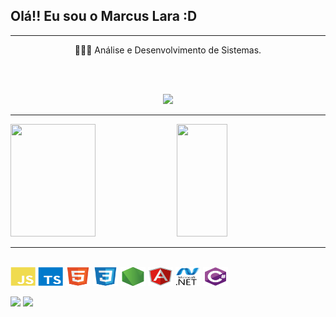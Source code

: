 ## Olá!! Eu sou o Marcus Lara :D
<hr>
 <p align="center">👨🏻‍🎓 Análise e Desenvolvimento de Sistemas.</p>
<br><br>

<p align="center">
  <img src="https://media4.giphy.com/media/v1.Y2lkPTc5MGI3NjExZWppdnp4aHUwZ3YwbGM1bjI5OTc2Z3RjOWN2aW9qYXBka3FxNGYwNiZlcD12MV9pbnRlcm5hbF9naWZfYnlfaWQmY3Q9Zw/Ifm1CfPNDDQAFWOjJu/giphy.gif" />
</p>

   
<hr>

 
 <span> <img height="180em" width="52%" src="https://github-readme-stats.vercel.app/api?username=marcuslaraa&show_icons=true&theme=dracula&include_all_commits=true"/>
  <img height="180em" width="40%" src="https://github-readme-stats.vercel.app/api/top-langs/?username=marcuslaraa&layout=compact&langs_count=7&theme=dracula"/> </span>
<hr>

<div style="display: inline_block"><br>
 
 <img align="center" alt="marcus-js" height="30" width="40" src="https://raw.githubusercontent.com/devicons/devicon/master/icons/javascript/javascript-plain.svg">
 
 <img align="center" alt="marcus-Ts" height="30" width="40" src="https://raw.githubusercontent.com/devicons/devicon/master/icons/typescript/typescript-plain.svg">
  
 <img align="center" alt="marcus-HTML" height="30" width="40" src="https://raw.githubusercontent.com/devicons/devicon/master/icons/html5/html5-original.svg">
  
 <img align="center" alt="marcus-CSS" height="30" width="40" src="https://raw.githubusercontent.com/devicons/devicon/master/icons/css3/css3-original.svg">

<img align="center" alt="marcus-Angular" height="30" width="40" src="https://github.com/devicons/devicon/blob/master/icons/nodejs/nodejs-original.svg">
 
 <img align="center" alt="marcus-Angular" height="30" width="40" src="https://github.com/devicons/devicon/blob/master/icons/angularjs/angularjs-original.svg">

 <img align="center" alt="marcus-Angular" height="30" width="40" src="https://github.com/devicons/devicon/blob/master/icons/dot-net/dot-net-original-wordmark.svg">

 <img align="center" alt="marcus-CSS" height="30" width="40" src="https://github.com/devicons/devicon/blob/master/icons/csharp/csharp-original.svg">
 

</div>
<br>
<div> 
  <a href = "mailto:marcus.lara@hotmail.com"><img src="https://img.shields.io/badge/-Gmail-%23333?style=for-the-badge&logo=gmail&logoColor=white" target="_blank"></a>
  <a href="https://www.linkedin.com/in/marcus-vin%C3%ADcius-lara-3151b6201/" target="_blank"><img src="https://img.shields.io/badge/-LinkedIn-%230077B5?style=for-the-badge&logo=linkedin&logoColor=white" target="_blank"></a> 
  
</div>
